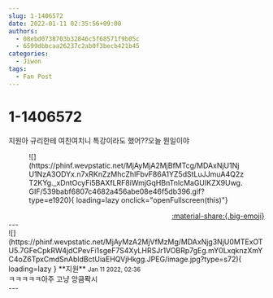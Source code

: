 ```yaml
---
slug: 1-1406572
date: 2022-01-11 02:35:56+09:00
authors:
  - 08ebd0738703b32846c5f68571f9b05c
  - 6599dbbcaa26237c2ab0f3becb421b45
categories:
  - Jiwon
tags:
  - Fan Post
---
```


# 1-1406572

<div class="post-container" markdown="1">
<div class="content-container md-sidebar__scrollwrap" markdown="1">

지원아 규리한테 여친여치니 특강이라도 했어??오늘 뭔일이야 
<figure markdown="1">
![](https://phinf.wevpstatic.net/MjAyMjA2MjBfMTcg/MDAxNjU1NjU1NzA3ODYx.n7xRKnZzMhcZhIFbvF86A1YZ5dStLuJJmuA4Q2zT2KYg._xDntOcyFi5BAXfLRF8iWmjGqHBnTnlcMaGUIKZX9Uwg.GIF/539babf6807c4682a456abe08e46f5db396.gif?type=e1920){ loading=lazy onclick="openFullscreen(this)"}
</figure>


</div>
</div>

<div style="text-align: right;" markdown="1">
<a href="https://weverse.io/fromis9/fanpost/1-1406572" style="text-align: right;">:material-share:{.big-emoji}</a>
</div>
---

<div class="comments-container md-sidebar__scrollwrap" markdown="1">
<div class="comment" markdown="1">
<div class='id-container' markdown="1">
![](https://phinf.wevpstatic.net/MjAyMzA2MjVfMzMg/MDAxNjg3NjU0MTExOTU5.7GFeCpkRW4jdCPevFi1sgeF7S4XyLHRSJr1VOBRp7gEg.mY0LxqknzXmYC4oZ6TpxCmdSnAbldBctUiaEHQVjHkgg.JPEG/image.jpg?type=s72){ loading=lazy }
**<span class="artist">지원</span>** <small>Jan 11 2022, 02:36</small><br>
</div>
<div class='comment-body' markdown="1">
ㅋㅋㅋㅋㅋ아주 고냥 앙큼퐉시
</div>
</div>
</div>
---
